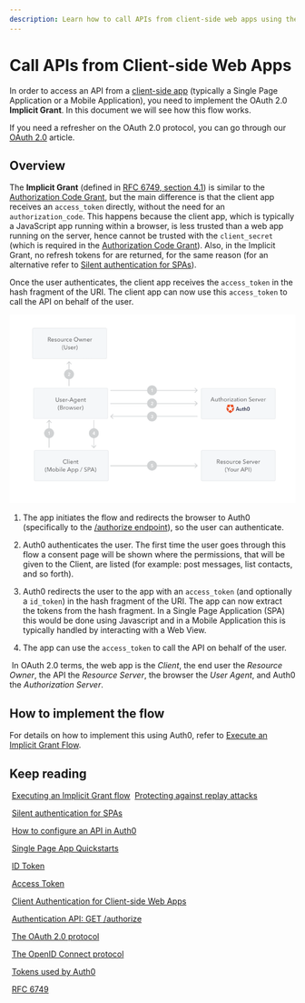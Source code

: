 ```yaml
---
description: Learn how to call APIs from client-side web apps using the OAuth 2.0 Implicit Grant.
---
```


# Call APIs from Client-side Web Apps

In order to access an API from a [client-side app](/quickstart/spa) (typically a Single Page Application or a Mobile Application), you need to implement the OAuth 2.0 **Implicit Grant**. In this document we will see how this flow works.

<div class="alert alert-info">
  If you need a refresher on the OAuth 2.0 protocol, you can go through our <a href="/protocols/oauth2">OAuth 2.0</a> article.
</div>

## Overview

The **Implicit Grant** (defined in [RFC 6749, section 4.1](https://tools.ietf.org/html/rfc6749#section-4.2)) is similar to the [Authorization Code Grant](/api-auth/grant/authorization-code), but the main difference is that the client app receives an `access_token` directly, without the need for an `authorization_code`. This happens because the client app, which is typically a JavaScript app running within a browser, is less trusted than a web app running on the server, hence cannot be trusted with the `client_secret` (which is required in the [Authorization Code Grant](/api-auth/grant/authorization-code)). Also, in the Implicit Grant, no refresh tokens for are returned, for the same reason (for an alternative refer to [Silent authentication for SPAs](/api-auth/tutorials/silent-authentication)).

Once the user authenticates, the client app receives the `access_token` in the hash fragment of the URI. The client app can now use this `access_token` to call the API on behalf of the user.

![Implicit Grant](/media/articles/api-auth/implicit-grant.png)

 1. The app initiates the flow and redirects the browser to Auth0 (specifically to the [/authorize endpoint](/api/authentication#implicit-grant)), so the user can authenticate.

 1. Auth0 authenticates the user. The first time the user goes through this flow a consent page will be shown where the permissions, that will be given to the Client, are listed (for example: post messages, list contacts, and so forth).

 1. Auth0 redirects the user to the app with an `access_token` (and optionally a `id_token`) in the hash fragment of the URI. The app can now extract the tokens from the hash fragment. In a Single Page Application (SPA) this would be done using Javascript and in a Mobile Application this is typically handled by interacting with a Web View.

 1. The app can use the `access_token` to call the API on behalf of the user.

  <div class="auth0-notification frendly"><i class="notification-icon icon-budicon-266"></i>
     &nbsp;In OAuth 2.0 terms, the web app is the <em>Client</em>, the end user the <em>Resource Owner</em>, the API the <em>Resource Server</em>, the browser the <em>User Agent</em>, and Auth0 the <em>Authorization Server</em>.
  </div>

## How to implement the flow

For details on how to implement this using Auth0, refer to [Execute an Implicit Grant Flow](/api-auth/tutorials/implicit-grant).

## Keep reading

<i class="notification-icon icon-budicon-345"></i>&nbsp;[Executing an Implicit Grant flow](/api-auth/tutorials/implicit-grant)
<i class="notification-icon icon-budicon-345"></i>&nbsp;[Protecting against replay attacks](/api-auth/tutorials/nonce)

<i class="notification-icon icon-budicon-345"></i>&nbsp;[Silent authentication for SPAs](/api-auth/tutorials/silent-authentication)

<i class="notification-icon icon-budicon-345"></i>&nbsp;[How to configure an API in Auth0](/apis)

<i class="notification-icon icon-budicon-345"></i>&nbsp;[Single Page App Quickstarts](/quickstart/spa)

<i class="notification-icon icon-budicon-345"></i>&nbsp;[ID Token](/tokens/id-token)

<i class="notification-icon icon-budicon-345"></i>&nbsp;[Access Token](/tokens/access-token)

<i class="notification-icon icon-budicon-345"></i>&nbsp;[Client Authentication for Client-side Web Apps](/client-auth/client-side-web)

<i class="notification-icon icon-budicon-345"></i>&nbsp;[Authentication API: GET /authorize](/api/authentication#implicit-grant)

<i class="notification-icon icon-budicon-345"></i>&nbsp;[The OAuth 2.0 protocol](/protocols/oauth2)

<i class="notification-icon icon-budicon-345"></i>&nbsp;[The OpenID Connect protocol](/protocols/oidc)

<i class="notification-icon icon-budicon-345"></i>&nbsp;[Tokens used by Auth0](/tokens)

<i class="notification-icon icon-budicon-345"></i>&nbsp;[RFC 6749](https://tools.ietf.org/html/rfc6749)
